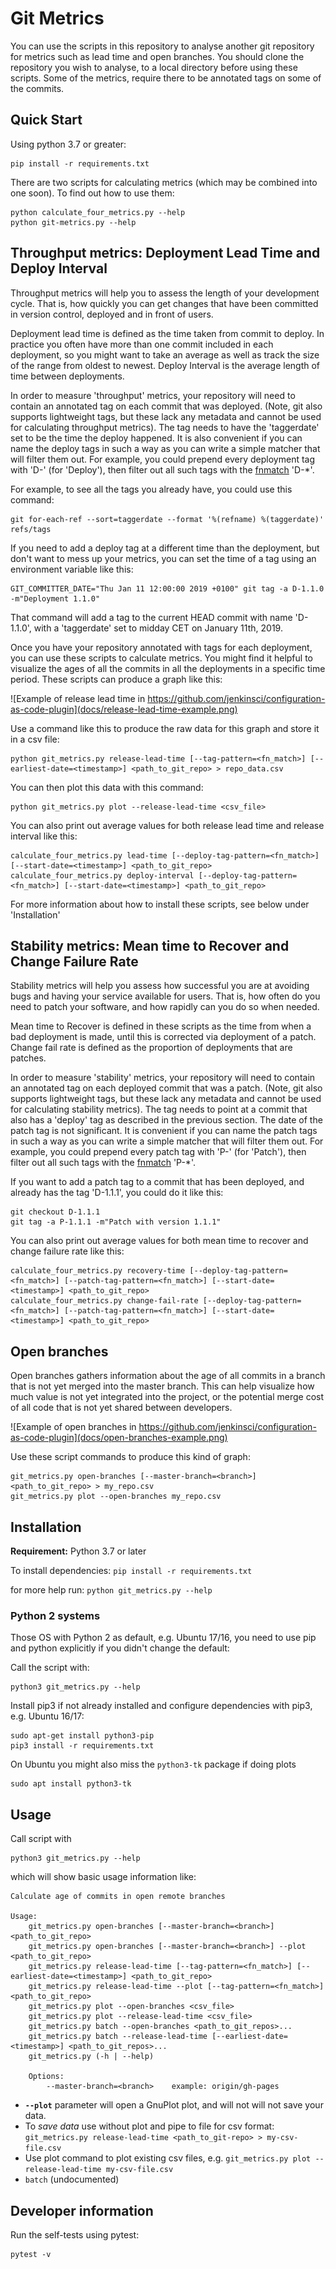 # Git Metrics

You can use the scripts in this repository to analyse another git repository for metrics such as lead time and open branches. You should clone the repository you wish to analyse, to a local directory before using these scripts. Some of the metrics, require there to be annotated tags on some of the commits.

## Quick Start

Using python 3.7 or greater:

    pip install -r requirements.txt

There are two scripts for calculating metrics (which may be combined into one soon). To find out how to use them:

    python calculate_four_metrics.py --help
    python git-metrics.py --help

## Throughput metrics: Deployment Lead Time and Deploy Interval

Throughput metrics will help you to assess the length of your development cycle. That is, how quickly you can get changes that have been committed in version control, deployed and in front of users.

Deployment lead time is defined as the time taken from commit to deploy. In practice you often have more than one commit included in each deployment, so you might want to take an average as well as track the size of the range from oldest to newest. Deploy Interval is the average length of time between deployments.

In order to measure 'throughput' metrics, your repository will need to contain an annotated tag on each commit that was deployed. (Note, git also supports lightweight tags, but these lack any metadata and cannot be used for calculating throughput metrics). The tag needs to have the 'taggerdate' set to be the time the deploy happened. It is also convenient if you can name the deploy tags in such a way as you can write a simple matcher that will filter them out. For example, you could prepend every deployment tag with 'D-' (for 'Deploy'), then filter out all such tags with the [fnmatch](https://docs.python.org/3.7/library/fnmatch.html) 'D-*'.

For example, to see all the tags you already have, you could use this command:

    git for-each-ref --sort=taggerdate --format '%(refname) %(taggerdate)' refs/tags

If you need to add a deploy tag at a different time than the deployment, but don't want to mess up your metrics, you can set the time of a tag using an environment variable like this:

    GIT_COMMITTER_DATE="Thu Jan 11 12:00:00 2019 +0100" git tag -a D-1.1.0 -m"Deployment 1.1.0"

That command will add a tag to the current HEAD commit with name 'D-1.1.0', with a 'taggerdate' set to midday CET on January 11th, 2019.

Once you have your repository annotated with tags for each deployment, you can use these scripts to calculate metrics. You might find it helpful to visualize the ages of all the commits in all the deployments in a specific time period. These scripts can produce a graph like this:

![Example of release lead time in https://github.com/jenkinsci/configuration-as-code-plugin](docs/release-lead-time-example.png)

Use a command like this to produce the raw data for this graph and store it in a csv file:

    python git_metrics.py release-lead-time [--tag-pattern=<fn_match>] [--earliest-date=<timestamp>] <path_to_git_repo> > repo_data.csv
        

You can then plot this data with this command:

    python git_metrics.py plot --release-lead-time <csv_file>

You can also print out average values for both release lead time and release interval like this:

    calculate_four_metrics.py lead-time [--deploy-tag-pattern=<fn_match>] [--start-date=<timestamp>] <path_to_git_repo>
    calculate_four_metrics.py deploy-interval [--deploy-tag-pattern=<fn_match>] [--start-date=<timestamp>] <path_to_git_repo>

For more information about how to install these scripts, see below under 'Installation'

## Stability metrics: Mean time to Recover and Change Failure Rate

Stability metrics will help you assess how successful you are at avoiding bugs and having your service available for users. That is, how often do you need to patch your software, and how rapidly can you do so when needed.

Mean time to Recover is defined in these scripts as the time from when a bad deployment is made, until this is corrected via deployment of a patch. Change fail rate is defined as the proportion of deployments that are patches.

In order to measure 'stability' metrics, your repository will need to contain an annotated tag on each deployed commit that was a patch. (Note, git also supports lightweight tags, but these lack any metadata and cannot be used for calculating stability metrics). The tag needs to point at a commit that also has a 'deploy' tag as described in the previous section. The date of the patch tag is not significant. It is convenient if you can name the patch tags in such a way as you can write a simple matcher that will filter them out. For example, you could prepend every patch tag with 'P-' (for 'Patch'), then filter out all such tags with the [fnmatch](https://docs.python.org/3.7/library/fnmatch.html) 'P-*'.

If you want to add a patch tag to a commit that has been deployed, and already has the tag 'D-1.1.1', you could do it like this:

    git checkout D-1.1.1
    git tag -a P-1.1.1 -m"Patch with version 1.1.1"

You can also print out average values for both mean time to recover and change failure rate like this:

    calculate_four_metrics.py recovery-time [--deploy-tag-pattern=<fn_match>] [--patch-tag-pattern=<fn_match>] [--start-date=<timestamp>] <path_to_git_repo>
    calculate_four_metrics.py change-fail-rate [--deploy-tag-pattern=<fn_match>] [--patch-tag-pattern=<fn_match>] [--start-date=<timestamp>] <path_to_git_repo>

## Open branches

Open branches gathers information about the age of all commits in a branch that is not yet merged into the master branch. This can help visualize how much value is not yet integrated into the project, or the potential merge cost of all code that is not yet shared between developers.

![Example of open branches in https://github.com/jenkinsci/configuration-as-code-plugin](docs/open-branches-example.png)

Use these script commands to produce this kind of graph:

    git_metrics.py open-branches [--master-branch=<branch>] <path_to_git_repo> > my_repo.csv
    git_metrics.py plot --open-branches my_repo.csv


## Installation

**Requirement:** Python 3.7 or later

To install dependencies:
    `pip install -r requirements.txt`

for more help run:
    `python git_metrics.py --help`

### Python 2 systems

Those OS with Python 2 as default, e.g. Ubuntu 17/16, you need to use pip and python explicitly if you didn't change the default:

Call the script with:

    python3 git_metrics.py --help

Install pip3 if not already installed and configure dependencies with pip3, e.g. Ubuntu 16/17:

    sudo apt-get install python3-pip
    pip3 install -r requirements.txt

On Ubuntu you might also miss the `python3-tk` package if doing plots

    sudo apt install python3-tk

## Usage

Call script with

    python3 git_metrics.py --help

which will show basic usage information like:

    Calculate age of commits in open remote branches

    Usage:
        git_metrics.py open-branches [--master-branch=<branch>] <path_to_git_repo>
        git_metrics.py open-branches [--master-branch=<branch>] --plot <path_to_git_repo>
        git_metrics.py release-lead-time [--tag-pattern=<fn_match>] [--earliest-date=<timestamp>] <path_to_git_repo>
        git_metrics.py release-lead-time --plot [--tag-pattern=<fn_match>] <path_to_git_repo>
        git_metrics.py plot --open-branches <csv_file>
        git_metrics.py plot --release-lead-time <csv_file>
        git_metrics.py batch --open-branches <path_to_git_repos>...
        git_metrics.py batch --release-lead-time [--earliest-date=<timestamp>] <path_to_git_repos>...
        git_metrics.py (-h | --help)

        Options:
            --master-branch=<branch>    example: origin/gh-pages


* **`--plot`** parameter will open a GnuPlot plot, and will not will not save your data.
* To _save data_ use without plot and pipe to file for csv format: `git_metrics.py release-lead-time <path_to_git-repo> > my-csv-file.csv`
* Use plot command to plot existing csv files, e.g. `git_metrics.py plot --release-lead-time my-csv-file.csv`
* `batch` (undocumented)

## Developer information

Run the self-tests using pytest:

    pytest -v


